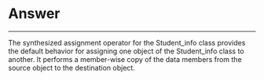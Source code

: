 # Answer
---
The synthesized assignment operator for the Student_info class provides the default behavior for assigning one object of the Student_info class to another. It performs a member-wise copy of the data members from the source object to the destination object.
